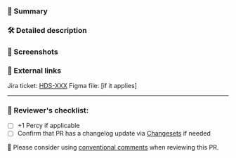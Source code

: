 ### :pushpin: Summary

<!-- If merged, this PR.... 
This should be a short TL;DR that includes the purpose of the PR.
-->

### :hammer_and_wrench: Detailed description

<!-- If more details are appropriate, add them here. What code changed, and why? -->

### :camera_flash: Screenshots

<!-- Screenshots always help, especially if this PR will change what renders to the browser -->

### :link: External links

<!-- Issues, RFC, etc. -->
Jira ticket: [HDS-XXX](https://hashicorp.atlassian.net/browse/HDS-XXX)
Figma file: [if it applies]

***

### 👀 Reviewer's checklist:

- [ ] +1 Percy if applicable
- [ ] Confirm that PR has a changelog update via [Changesets](https://github.com/changesets/changesets) if needed

:speech_balloon: Please consider using [conventional comments](https://conventionalcomments.org/) when reviewing this PR.
